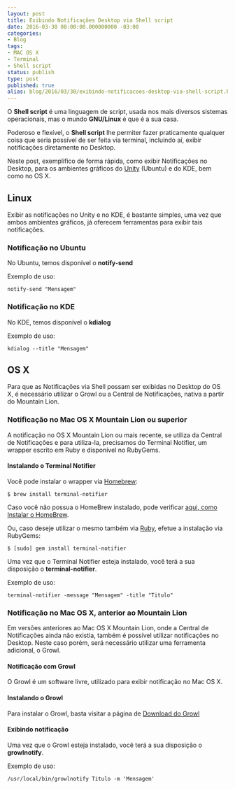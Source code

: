 ```yaml
---
layout: post
title: Exibindo Notificações Desktop via Shell script
date: 2016-03-30 08:00:00.000000000 -03:00
categories:
- Blog
tags:
- MAC OS X
- Terminal
- Shell script
status: publish
type: post
published: true
alias: blog/2016/03/30/exibindo-notificacoes-desktop-via-shell-script.html
---
```


O **Shell script** é uma linguagem de script, usada nos mais diversos sistemas operacionais, mas o mundo **GNU/Linux** é que é a sua casa.

Poderoso e flexível, o **Shell script** lhe permiter fazer praticamente qualquer coisa que seria possível de ser feita via terminal, incluindo aí, exibir notificações diretamente no Desktop.

Neste post, exemplifico de forma rápida, como exibir Notificações no Desktop, para os ambientes gráficos do [Unity](https://unity.ubuntu.com/) (Ubuntu) e do KDE, bem como no OS X.


## Linux

Exibir as notificações no Unity e no KDE, é bastante simples, uma vez que ambos ambientes gráficos, já oferecem ferramentas para exibir tais notificações.


### Notificação no Ubuntu

No Ubuntu, temos disponível o **notify-send**

Exemplo de uso:

~~~ shell
notify-send "Mensagem"
~~~

### Notificação no KDE

No KDE, temos disponível o **kdialog**

Exemplo de uso:

~~~ shell
kdialog --title "Mensagem"
~~~

## OS X

Para que as Notificações via Shell possam ser exibidas no Desktop do OS X, é necessário utilizar o Growl ou a Central de Notificações, nativa a partir do Mountain Lion.


### Notificação no Mac OS X Mountain Lion ou superior

A notificação no OS X Mountain Lion ou mais recente, se utiliza da Central de Notificações e para utiliza-la, precisamos do Terminal Notifier, um wrapper escrito em Ruby e disponível no RubyGems.


#### Instalando o Terminal Notifier

Você pode instalar o wrapper via [Homebrew](https://github.com/Homebrew/homebrew):

~~~ shell
$ brew install terminal-notifier
~~~

Caso você não possua o HomeBrew instalado, pode verificar [aqui, como Instalar o HomeBrew](http://www.maiconschmitz.com.br/blog/2015/01/09/instalando-o-gerenciador-de-pacotes-brew).

Ou, caso deseje utilizar o mesmo também via 
[Ruby](https://github.com/alloy/terminal-notifier/tree/master/Ruby), efetue a instalação via RubyGems:

~~~ shell
$ [sudo] gem install terminal-notifier
~~~

Uma vez que o Terminal Notifier esteja instalado, você terá a sua disposição o **terminal-notifier**.

Exemplo de uso:

~~~ shell
terminal-notifier -message "Mensagem" -title "Titulo"
~~~

### Notificação no Mac OS X, anterior ao Mountain Lion

Em versões anteriores ao Mac OS X Mountain Lion, onde a Central de Notificações ainda não existia, também é possível utilizar notificações no Desktop.
Neste caso porém, será necessário utilizar uma ferramenta adicional, o Growl.


#### Notificação com Growl

O Growl é um software livre, utilizado para exibir notificação no Mac OS X.


#### Instalando o Growl

Para instalar o Growl, basta visitar a página de [Download do Growl](http://growl.info/downloads)

#### Exibindo notificação

Uma vez que o Growl esteja instalado, você terá a sua disposição o **growlnotify**.

Exemplo de uso:

~~~ shell
/usr/local/bin/growlnotify Titulo -m 'Mensagem'
~~~
